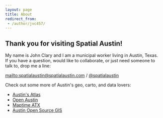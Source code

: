 ```yaml
---
layout: page
title: About
redirect_from:
 - /author/jvc457/
---
```


## Thank you for visiting Spatial Austin!

My name is John Clary and I am a municipal worker living in Austin, Texas. If you have a question, would like to collaborate, or just need someone to talk to, drop me a line:

<mailto:spatialaustin@spatialaustin.com> / [@spatialaustin](https://twitter.com/spatialaustin)

Check out some more of Austin's geo, carto, and data lovers:

* [Austin's Atlas](http://www.austinsatlas.com/)
* [Open Austin](http://www.open-austin.org/)
* [Maptime ATX](http://www.meetup.com/MaptimeATX/)
* [Austin Open Source GIS](http://www.meetup.com/atx-osg/)

